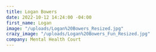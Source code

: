 ```yaml
---
title: Logan Bowers
date: 2022-10-12 14:24:00 -04:00
first_name: Logan
image: "/uploads/Logan%20Bowers_Resized.jpg"
crazy_image: "/uploads/Logan%20Bowers_Fun_Resized.jpg"
company: Mental Health Court
---
```


